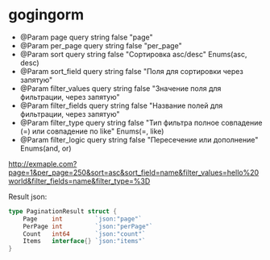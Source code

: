 # gogingorm

- @Param page query string false "page"
- @Param per_page query string false "per_page"
- @Param sort query string false "Сортировка asc/desc" Enums(asc, desc)
- @Param sort_field query string false "Поля для сортировки через запятую"
- @Param filter_values query string false "Значение поля для фильтрации, через запятую"
- @Param filter_fields query string false "Название полей для фильтрации, через запятую"
- @Param filter_type query string false "Тип фильтра полное совпадение (=) или совпадение по like" Enums(=, like)
- @Param filter_logic query string false "Пересечение или дополнение" Enums(and, or)

http://exmaple.com?page=1&per_page=250&sort=asc&sort_field=name&filter_values=hello%20world&filter_fields=name&filter_type=%3D

Result json:

```go
type PaginationResult struct {
    Page    int         `json:"page"`
    PerPage int         `json:"perPage"`
    Count   int64       `json:"count"`
    Items   interface{} `json:"items"`
}
```
